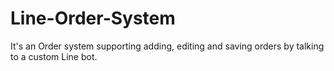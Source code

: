 # Line-Order-System
It's an Order system supporting adding, editing and saving orders by talking to a custom Line bot.
